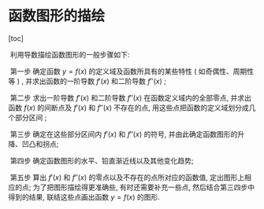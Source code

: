 # 函数图形的描绘



[toc]



​	利用导数描绘函数图形的一般步骤如下: 

​	第一步   确定函数 $y=f(x)$ 的定义域及函数所具有的某些特性 ( 如奇偶性、周期性等 ) , 并求出函数的一阶导数 $f'(x)$ 和二阶导数 $f''(x)$ ; 

​	第二步   求出一阶导数 $f'(x)$ 和二阶导数 $f''(x)$ 在函数定义域内的全部零点, 并求出函数 $f(x)$ 的间断点及 $f'(x)$ 和 $f''(x)$ 不存在的点, 用这些点把函数的定义域划分成几个部分区间 ; 

​	第三步   确定在这些部分区间内 $f'(x)$ 和 $f''(x)$ 的符号, 并由此确定函数图形的升降、凹凸和拐点; 

​	第四步   确定函数图形的水平、铅直渐近线以及其他变化趋势; 

​	第五步   算出 $f'(x)$ 和 $f''(x)$ 的零点以及不存在的点所对应的函数值, 定出图形上相应的点; 为了把图形描绘得更准确些, 有时还需要补充一些点, 然后结合第三四步中得到的结果, 联结这些点画出函数 $y=f(x)$ 的图形. 

